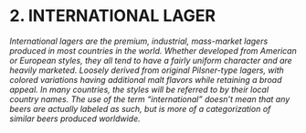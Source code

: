 # 2. INTERNATIONAL LAGER

_International lagers are the premium, industrial, mass-market lagers produced in most countries in the world. Whether developed from American or European styles, they all tend to have a fairly uniform character and are heavily marketed. Loosely derived from original Pilsner-type lagers, with colored variations having additional malt flavors while retaining a broad appeal. In many countries, the styles will be referred to by their local country names. The use of the term “international” doesn’t mean that any beers are actually labeled as such, but is more of a categorization of similar beers produced worldwide._
